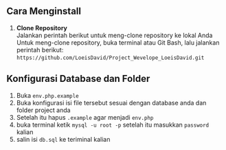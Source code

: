 ## Cara Menginstall

1. **Clone Repository**  
   Jalankan perintah berikut untuk meng-clone repository ke lokal Anda
   Untuk meng-clone repository, buka terminal atau Git Bash, lalu jalankan perintah berikut:
   ```https://github.com/LoeisDavid/Project_Wevelope_LoeisDavid.git```


## Konfigurasi Database dan Folder
1. Buka `env.php.example`
2. Buka konfigurasi isi file tersebut sesuai dengan database anda dan folder project anda
3. Setelah itu hapus `.example` agar menjadi `env.php`
4. buka terminal ketik `mysql -u root -p` setelah itu masukkan `password` kalian
5. salin isi `db.sql` ke teriminal kalian
